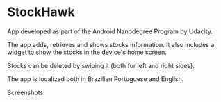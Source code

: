 # StockHawk

App developed as part of the Android Nanodegree Program by Udacity.

The app adds, retrieves and shows stocks information. It also includes a widget to show the stocks in the device's home screen.

Stocks can be deleted by swiping it (both for left and right sides).

The app is localized both in Brazilian Portuguese and English.

Screenshots:

